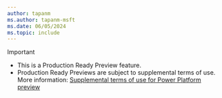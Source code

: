 ```yaml
---
author: tapanm
ms.author: tapanm-msft
ms.date: 06/05/2024
ms.topic: include
---
```


> [!IMPORTANT]
> - This is a Production Ready Preview feature.
> - Production Ready Previews are subject to supplemental terms of use. More information: [Supplemental terms of use for Power Platform preview](https://go.microsoft.com/fwlink/?linkid=2189520)
